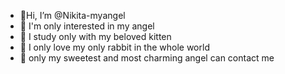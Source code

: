 - 🤍Hi, I’m @Nikita-myangel
- 🤍 I'm only interested in my angel
- 🤍 I study only with my beloved kitten
- 🤍 I only love my only rabbit in the whole world
- 🤍 only my sweetest and most charming angel can contact me

<!---
Nikita-myangel/Nikita-myangel is a ✨ special ✨ repository because its `README.md` (this file) appears on your GitHub profile.
You can click the Preview link to take a look at your changes.
--->
